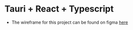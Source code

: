# Tauri + React + Typescript

- The wireframe for this project can be found on figma <a href="https://www.figma.com/design/ZYtyVV4jAT5tQbr3rgzt0y/NC-news-FrontEnd?node-id=0-1&p=f&t=LCgs8PyCd3cWPUS1-0">here</a>
